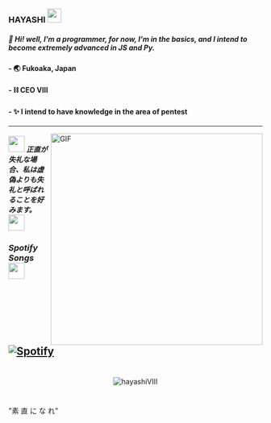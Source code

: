###  HAYASHI <img src="https://cdn.discordapp.com/emojis/796888458793713695.gif?v=1" width="28px"/>

#####  🧪 Hi! well, I'm a programmer, for now, I'm in the basics, and I intend to become extremely advanced in JS and Py.

#### - 🌏 Fukoaka, Japan
#### - ⛓ CEO VIII
#### - ✨ I intend to have knowledge in the area of pentest 
--- 
<img align="right" alt="GIF" src="https://cdn.discordapp.com/attachments/785321553251926039/796912914282971186/0fc480a7b713c298aebfa822de0b0001.gif" width="420px">

##### <img src="https://cdn.discordapp.com/emojis/795323206595641415.gif?v=1" width="32px"> 正直が失礼な場合、私は虚偽よりも失礼と呼ばれることを好みます。<img src="https://cdn.discordapp.com/emojis/795323206595641415.gif?v=1" width="32px">

### *Spotify Songs <img src="https://cdn.discordapp.com/emojis/780099855182856192.gif?v=1" width="32px"/>*
[![Spotify](https://now-playing-codestackr.vercel.app/api/spotify-playing)](https://open.spotify.com/user/96gc5wx70rl3k9x096b70xc3r?si=cCZ7u5kzRXiimLM_6Mn82Q)
---
#
  
<p align="center"><img src="https://github-readme-stats.vercel.app/api?username=hayashiVIII&show_icons=true&theme=radical" alt="hayashiVIII"/></p>


#
"素 
直
に
な
れ"
